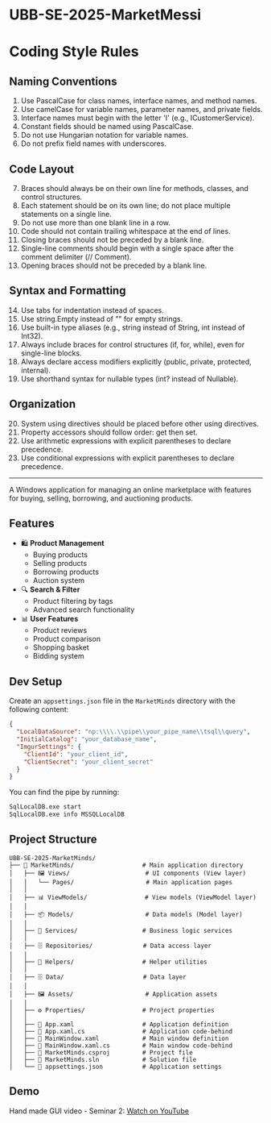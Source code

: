 # UBB-SE-2025-MarketMessi

# Coding Style Rules

## Naming Conventions
1. Use PascalCase for class names, interface names, and method names.
2. Use camelCase for variable names, parameter names, and private fields.
3. Interface names must begin with the letter 'I' (e.g., ICustomerService).
4. Constant fields should be named using PascalCase.
5. Do not use Hungarian notation for variable names.
6. Do not prefix field names with underscores.

## Code Layout
7. Braces should always be on their own line for methods, classes, and control structures.
8. Each statement should be on its own line; do not place multiple statements on a single line.
9. Do not use more than one blank line in a row.
10. Code should not contain trailing whitespace at the end of lines.
11. Closing braces should not be preceded by a blank line.
12. Single-line comments should begin with a single space after the comment delimiter (// Comment).
13. Opening braces should not be preceded by a blank line.

## Syntax and Formatting
14. Use tabs for indentation instead of spaces.
15. Use string.Empty instead of "" for empty strings.
16. Use built-in type aliases (e.g., string instead of String, int instead of Int32).
17. Always include braces for control structures (if, for, while), even for single-line blocks.
18. Always declare access modifiers explicitly (public, private, protected, internal).
19. Use shorthand syntax for nullable types (int? instead of Nullable<int>).

## Organization
20. System using directives should be placed before other using directives.
21. Property accessors should follow order: get then set.
22. Use arithmetic expressions with explicit parentheses to declare precedence.
23. Use conditional expressions with explicit parentheses to declare precedence.

---

A Windows application for managing an online marketplace with features for buying, selling, borrowing, and auctioning products.

## Features

- 🛍️ **Product Management**
  - Buying products
  - Selling products
  - Borrowing products
  - Auction system
- 🔍 **Search & Filter**
  - Product filtering by tags
  - Advanced search functionality
- 📊 **User Features**
  - Product reviews
  - Product comparison
  - Shopping basket
  - Bidding system

## Dev Setup

Create an `appsettings.json` file in the `MarketMinds` directory with the following content:

```json
{
  "LocalDataSource": "np:\\\\.\\pipe\\your_pipe_name\\tsql\\query",
  "InitialCatalog": "your_database_name",
  "ImgurSettings": {
    "ClientId": "your_client_id",
    "ClientSecret": "your_client_secret"
  }
}
```

You can find the pipe by running:
```cmd
SqlLocalDB.exe start
SqlLocalDB.exe info MSSQLLocalDB
```

## Project Structure

```
UBB-SE-2025-MarketMinds/
├── 📱 MarketMinds/                   # Main application directory
│   ├── 🖼️ Views/                     # UI components (View layer)
│   │   └── Pages/                    # Main application pages
│   │
│   ├── 📊 ViewModels/                # View models (ViewModel layer)
│   │
│   ├── 📦 Models/                    # Data models (Model layer)
│   │
│   ├── 🔄 Services/                  # Business logic services
│   │
│   ├── 🗄️ Repositories/              # Data access layer
│   │
│   ├── 🧰 Helpers/                   # Helper utilities
│   │
│   ├── 🗄️ Data/                      # Data layer
│   │
│   ├── 🖼️ Assets/                    # Application assets
│   │
│   ├── ⚙️ Properties/                # Project properties
│   │
│   ├── 📄 App.xaml                   # Application definition
│   ├── 📄 App.xaml.cs                # Application code-behind
│   ├── 📄 MainWindow.xaml            # Main window definition
│   ├── 📄 MainWindow.xaml.cs         # Main window code-behind
│   ├── 📄 MarketMinds.csproj         # Project file
│   ├── 📄 MarketMinds.sln            # Solution file
│   └── 📄 appsettings.json           # Application settings
```
## Demo

Hand made GUI video - Seminar 2: [Watch on YouTube](https://youtu.be/OBPRiNfDDVs?si=lRMacDvDzZtjhuQG)
